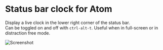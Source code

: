# Status bar clock for Atom

Display a live clock in the lower right corner of the status bar.  
Can be toggled on and off with `ctrl-alt-t`.
Useful when in full-screen or in distraction free mode.

![Screenshot](https://github.com/wstucco/status-bar-clock/raw/master/screenshot.png)
